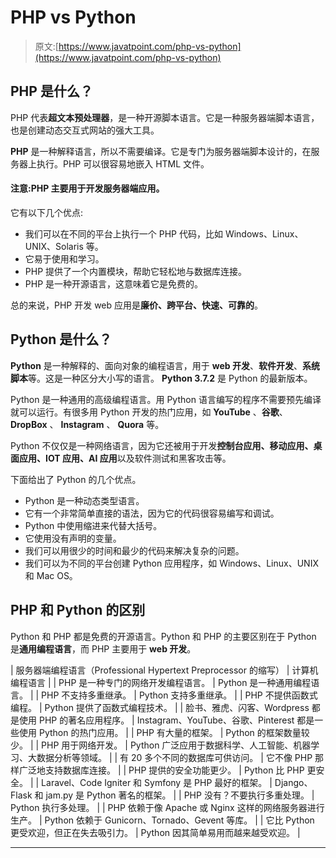 # PHP vs Python

> 原文:[https://www.javatpoint.com/php-vs-python](https://www.javatpoint.com/php-vs-python)

## PHP 是什么？

PHP 代表**超文本预处理器**，是一种开源脚本语言。它是一种服务器端脚本语言，也是创建动态交互式网站的强大工具。

**PHP** 是一种解释语言，所以不需要编译。它是专门为服务器端脚本设计的，在服务器上执行。PHP 可以很容易地嵌入 HTML 文件。

#### 注意:PHP 主要用于开发服务器端应用。

它有以下几个优点:

*   我们可以在不同的平台上执行一个 PHP 代码，比如 Windows、Linux、UNIX、Solaris 等。
*   它易于使用和学习。
*   PHP 提供了一个内置模块，帮助它轻松地与数据库连接。
*   PHP 是一种开源语言，这意味着它是免费的。

总的来说，PHP 开发 web 应用是**廉价、跨平台、快速、可靠的**。

## Python 是什么？

**Python** 是一种解释的、面向对象的编程语言，用于 **web 开发**、**软件开发**、**系统脚本**等。这是一种区分大小写的语言。 **Python 3.7.2** 是 Python 的最新版本。

Python 是一种通用的高级编程语言。用 Python 语言编写的程序不需要预先编译就可以运行。有很多用 Python 开发的热门应用，如 **YouTube** 、**谷歌**、 **DropBox** 、 **Instagram** 、 **Quora** 等。

Python 不仅仅是一种网络语言，因为它还被用于开发**控制台应用、移动应用、桌面应用、IOT 应用、AI 应用**以及软件测试和黑客攻击等。

下面给出了 Python 的几个优点。

*   Python 是一种动态类型语言。
*   它有一个非常简单直接的语法，因为它的代码很容易编写和调试。
*   Python 中使用缩进来代替大括号。
*   它使用没有声明的变量。
*   我们可以用很少的时间和最少的代码来解决复杂的问题。
*   我们可以为不同的平台创建 Python 应用程序，如 Windows、Linux、UNIX 和 Mac OS。

## PHP 和 Python 的区别

Python 和 PHP 都是免费的开源语言。Python 和 PHP 的主要区别在于 Python 是**通用编程语言**，而 PHP 主要用于 **web 开发**。

| 服务器端编程语言（Professional Hypertext Preprocessor 的缩写） | 计算机编程语言 |
| PHP 是一种专门的网络开发编程语言。 | Python 是一种通用编程语言。 |
| PHP 不支持多重继承。 | Python 支持多重继承。 |
| PHP 不提供函数式编程。 | Python 提供了函数式编程技术。 |
| 脸书、雅虎、闪客、Wordpress 都是使用 PHP 的著名应用程序。 | Instagram、YouTube、谷歌、Pinterest 都是一些使用 Python 的热门应用。 |
| PHP 有大量的框架。 | Python 的框架数量较少。 |
| PHP 用于网络开发。 | Python 广泛应用于数据科学、人工智能、机器学习、大数据分析等领域。 |
| 有 20 多个不同的数据库可供访问。 | 它不像 PHP 那样广泛地支持数据库连接。 |
| PHP 提供的安全功能更少。 | Python 比 PHP 更安全。 |
| Laravel、Code Igniter 和 Symfony 是 PHP 最好的框架。 | Django、Flask 和 jam.py 是 Python 著名的框架。 |
| PHP 没有？不要执行多重处理。 | Python 执行多处理。 |
| PHP 依赖于像 Apache 或 Nginx 这样的网络服务器进行生产。 | Python 依赖于 Gunicorn、Tornado、Gevent 等库。 |
| 它比 Python 更受欢迎，但正在失去吸引力。 | Python 因其简单易用而越来越受欢迎。 |

* * *